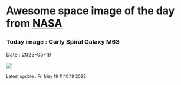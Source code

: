
# Awesome space image of the day from [NASA](https://api.nasa.gov/)

### Today image : Curly Spiral Galaxy M63
Date : 2023-05-19

![](https://apod.nasa.gov/apod/image/2305/m63_1024.jpg)

<small>Latest update : Fri May 19 11:10:19 2023</small>
        